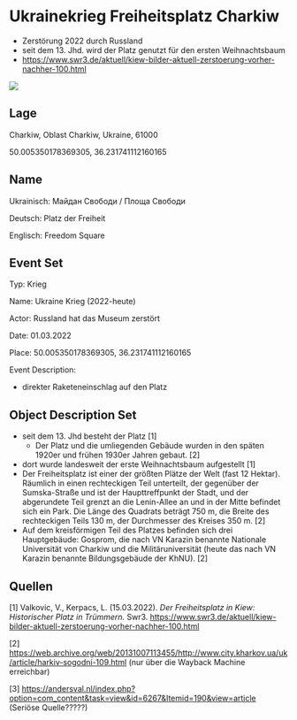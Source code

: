 # Ukrainekrieg Freiheitsplatz Charkiw

* Zerstörung 2022 durch Russland
* seit dem 13. Jhd. wird der Platz genutzt für den ersten Weihnachtsbaum
* <https://www.swr3.de/aktuell/kiew-bilder-aktuell-zerstoerung-vorher-nachher-100.html> 

![](https://seafile.rlp.net/lib/64124c50-f9da-4c6c-8cce-ef2c71c5372f/file/images/auto-upload/image-1649749446593.png?raw=1)

## Lage

Charkiw, Oblast Charkiw, Ukraine, 61000

50.005350178369305, 36.231741112160165

## Name

Ukrainisch: Майдан Свободи / Площа Свободи

Deutsch: Platz der Freiheit

Englisch: Freedom Square

## Event Set

 Typ: Krieg

Name: Ukraine Krieg (2022-heute)

Actor: Russland hat das Museum zerstört

Date: 01.03.2022

Place: 50.005350178369305, 36.231741112160165

Event Description: 

* direkter Raketeneinschlag auf den Platz

## Object Description Set

* seit dem 13. Jhd besteht der Platz \[1]
  * Der Platz und die umliegenden Gebäude wurden in den späten 1920er und frühen 1930er Jahren gebaut. \[2]
* dort wurde landesweit der erste Weihnachtsbaum aufgestellt \[1]
* Der Freiheitsplatz ist einer der größten Plätze der Welt (fast 12 Hektar). Räumlich in einen rechteckigen Teil unterteilt, der  gegenüber der Sumska-Straße und ist der Haupttreffpunkt der Stadt, und der abgerundete Teil grenzt an die Lenin-Allee an und in der Mitte befindet sich ein Park. Die Länge des Quadrats beträgt 750 m, die Breite des rechteckigen Teils 130 m, der Durchmesser des Kreises 350 m. \[2]
* Auf dem kreisförmigen Teil des Platzes befinden sich drei Hauptgebäude: Gosprom, die nach VN Karazin benannte Nationale Universität von Charkiw und die Militäruniversität (heute das nach VN Karazin benannte Bildungsgebäude der KhNU). \[2]

## Quellen

\[1] Valkovic, V., Kerpacs, L. (15.03.2022). _Der Freiheitsplatz in Kiew: Historischer Platz in Trümmern._ Swr3. <https://www.swr3.de/aktuell/kiew-bilder-aktuell-zerstoerung-vorher-nachher-100.html> 

\[2] <https://web.archive.org/web/20131007113455/http://www.city.kharkov.ua/uk/article/harkiv-sogodni-109.html> (nur über die Wayback Machine erreichbar)

\[3] <https://andersval.nl/index.php?option=com_content&task=view&id=6267&Itemid=190&view=article>  (Seriöse Quelle?????)


